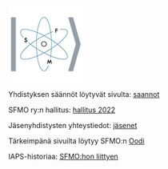 ![SFMO:n logo](</logo.png>)

Yhdistyksen säännöt löytyvät sivulta: [saannot](/saannot)

SFMO ry:n hallitus: [hallitus 2022](/hallitus-2022)

Jäsenyhdistysten yhteystiedot: [jäsenet](/jasenet)

Tärkeimpänä sivuilta löytyy SFMO:n [Oodi](/oodi)

IAPS-historiaa: [SFMO:hon liittyen](/iaps-historiaa)
